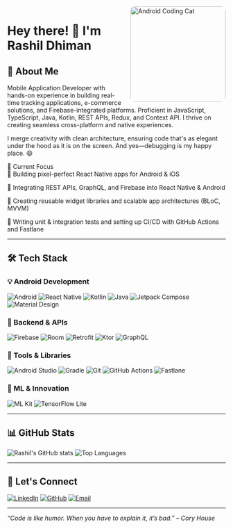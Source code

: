 <img src="https://media.giphy.com/media/RbDKaczqWovIugyJmW/giphy.gif" width="220" align="right" style="margin-left: 20px; border-radius: 10px;" alt="Android Coding Cat"/>

# Hey there! 👋 I'm Rashil Dhiman

## 🚀 About Me

Mobile Application Developer with hands-on experience in building real-time tracking applications,
e-commerce solutions, and Firebase-integrated platforms. Proficient in JavaScript, TypeScript,
Java, Kotlin, REST APIs, Redux, and Context API. I thrive on creating seamless cross-platform and native experiences.

I merge creativity with clean architecture, ensuring code that's as elegant under the hood as it is on the screen. And yes—debugging is my happy place. 😄

🔭 Current Focus<br>
📱 Building pixel-perfect React Native apps for Android & iOS

🔌 Integrating REST APIs, GraphQL, and Firebase into React Native & Android

🔄 Creating reusable widget libraries and scalable app architectures (BLoC, MVVM)

🧪 Writing unit & integration tests and setting up CI/CD with GitHub Actions and Fastlane


---

## 🛠️ Tech Stack

### 💡 Android Development
![Android](https://img.shields.io/badge/Android-3DDC84?style=for-the-badge&logo=android&logoColor=white)
![React Native](https://img.shields.io/badge/React_Native-20232A?style=for-the-badge&logo=react&logoColor=61DAFB)
![Kotlin](https://img.shields.io/badge/Kotlin-7F52FF?style=for-the-badge&logo=kotlin&logoColor=white)
![Java](https://img.shields.io/badge/Java-ED8B00?style=for-the-badge&logo=java&logoColor=white)
![Jetpack Compose](https://img.shields.io/badge/Jetpack%20Compose-4285F4?style=for-the-badge&logo=jetpack-compose&logoColor=white)
![Material Design](https://img.shields.io/badge/Material%20Design-757575?style=for-the-badge&logo=material-design&logoColor=white)

### 🔌 Backend & APIs
![Firebase](https://img.shields.io/badge/Firebase-FFCA28?style=for-the-badge&logo=firebase&logoColor=black)
![Room](https://img.shields.io/badge/Room-FF6F00?style=for-the-badge&logo=sqlite&logoColor=white)
![Retrofit](https://img.shields.io/badge/Retrofit-000000?style=for-the-badge&logo=android&logoColor=white)
![Ktor](https://img.shields.io/badge/Ktor-009688?style=for-the-badge&logo=kotlin&logoColor=white)
![GraphQL](https://img.shields.io/badge/GraphQL-E10098?style=for-the-badge&logo=graphql&logoColor=white)

### 🔧 Tools & Libraries
![Android Studio](https://img.shields.io/badge/Android%20Studio-3DDC84?style=for-the-badge&logo=android-studio&logoColor=white)
![Gradle](https://img.shields.io/badge/Gradle-02303A?style=for-the-badge&logo=gradle&logoColor=white)
![Git](https://img.shields.io/badge/Git-F05032?style=for-the-badge&logo=git&logoColor=white)
![GitHub Actions](https://img.shields.io/badge/GitHub%20Actions-2088FF?style=for-the-badge&logo=github-actions&logoColor=white)
![Fastlane](https://img.shields.io/badge/Fastlane-00F200?style=for-the-badge&logo=fastlane&logoColor=white)

### 🤖 ML & Innovation
![ML Kit](https://img.shields.io/badge/ML%20Kit-4285F4?style=for-the-badge&logo=google&logoColor=white)
![TensorFlow Lite](https://img.shields.io/badge/TensorFlow%20Lite-FF6F00?style=for-the-badge&logo=tensorflow&logoColor=white)

---

## 📊 GitHub Stats

![Rashil's GitHub stats](https://github-readme-stats.vercel.app/api?username=rashildhiman&show_icons=true&theme=tokyonight)
![Top Languages](https://github-readme-stats.vercel.app/api/top-langs/?username=rashildhiman&layout=compact&theme=tokyonight)

---

## 🤝 Let's Connect

[![LinkedIn](https://img.shields.io/badge/LinkedIn-0A66C2?style=for-the-badge&logo=linkedin&logoColor=white)](https://www.linkedin.com/in/rashil-dhiman-5121b7227/)
[![GitHub](https://img.shields.io/badge/GitHub-121011?style=for-the-badge&logo=github&logoColor=white)](https://github.com/rashildhiman)
[![Email](https://img.shields.io/badge/Gmail-D14836?style=for-the-badge&logo=gmail&logoColor=white)](mailto:rashildhiman@example.com)

---

_“Code is like humor. When you have to explain it, it’s bad.” – Cory House_
